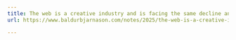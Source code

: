 ```yaml
---
title: The web is a creative industry and is facing the same decline and shattered economics as film, TV, or publishing
url: https://www.baldurbjarnason.com/notes/2025/the-web-is-a-creative-industry/

---
```

